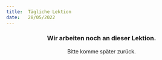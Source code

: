 ```yaml
---
title:  Tägliche Lektion
date:   28/05/2022
---
```


### <center>Wir arbeiten noch an dieser Lektion.</center>
<center>Bitte komme später zurück.</center>